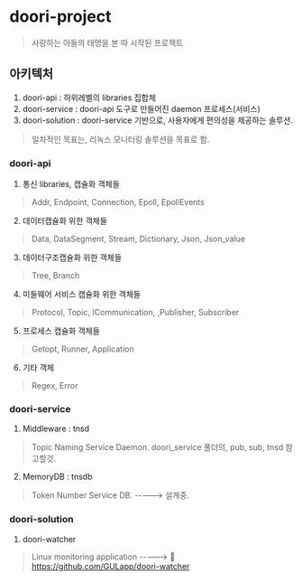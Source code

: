# doori-project
> 사랑하는 아들의 태명을 본 따 시작된 프로젝트

## 아키텍처
1. doori-api : 하위레벨의 libraries 집합체
2. doori-service : doori-api 도구로 만들어진 daemon 프로세스(서비스)
3. doori-solution : doori-service 기반으로, 사용자에게 편의성을 제공하는 솔루션.
> 일차적인 목표는, 리녹스 모니터링 솔루션을 목표로 함.

### doori-api
1. 통신 libraries, 캡슐화 객체들
> Addr, Endpoint, Connection, Epoll, EpollEvents
   
2. 데이터캡슐화 위한 객체들
> Data, DataSegment, Stream, Dictionary, Json, Json_value
   
3. 데이터구조캡슐화 위한 객체들
> Tree, Branch
   
4. 미들웨어 서비스 캡슐화 위한 객체들
> Protocol, Topic, ICommunication, ,Publisher, Subscriber
 
5. 프로세스 캡슐화 객체들
> Getopt, Runner, Application
 
6. 기타 객체 
> Regex, Error

### doori-service
1. Middleware : tnsd
> Topic Naming Service Daemon.
> doori_service 풀더의, pub, sub, tnsd 참고할것.

2. MemoryDB : tnsdb
> Token Number Service DB. -----> 설계중.


### doori-solution
1. doori-watcher
> Linux monitoring application -----> 	https://github.com/GULapp/doori-watcher 
